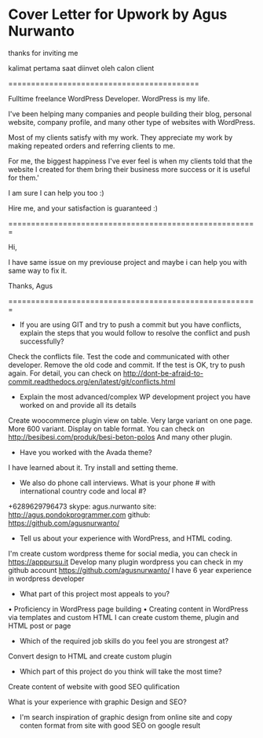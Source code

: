 # Cover Letter for Upwork by Agus Nurwanto

thanks for inviting me

kalimat pertama saat diinvet oleh calon client

==========================================



Fulltime freelance WordPress Developer. WordPress is my life.

I've been helping many companies and people building their blog, personal website, company profile, and many other type of websites with WordPress.

Most of my clients satisfy with my work. They appreciate my work by making repeated orders and referring clients to me.

For me, the biggest happiness I've ever feel is when my clients told that the website I created for them bring their business more success or it is useful for them.'

I am sure I can help you too :)

Hire me, and your satisfaction is guaranteed :)


=======================================================

Hi,

I have same issue on my previouse project and maybe i can help you with same way to fix it.

Thanks,
Agus

=======================================================


- If you are using GIT and try to push a commit but you have conflicts, explain the steps that you would follow to resolve the conflict and push successfully?

Check the conflicts file. Test the code and communicated with other developer.
Remove the old code and commit. If the test is OK, try to push again.
For detail, you can check on http://dont-be-afraid-to-commit.readthedocs.org/en/latest/git/conflicts.html

- Explain the most advanced/complex WP development project you have worked on and provide all its details

Create woocommerce plugin view on table. Very large variant on one page. More 600 variant.
Display on table format. You can check on http://besibesi.com/produk/besi-beton-polos
And many other plugin.

- Have you worked with the Avada theme?

I have learned about it. Try install and setting theme.

- We also do phone call interviews. What is your phone # with international country code and local #?

+6289629796473
skype: agus.nurwanto
site: http://agus.pondokprogrammer.com
github: https://github.com/agusnurwanto/

- Tell us about your experience with WordPress, and HTML coding.

I'm create custom wordpress theme for social media, you can check in https://apppursu.it
Develop many plugin wordpress you can check in my github account https://github.com/agusnurwanto/
I have 6 year experience in wordpress developer

- What part of this project most appeals to you?

•	Proficiency in WordPress page building
•	Creating content in WordPress via templates and custom HTML
I can create custom theme, plugin and HTML post or page

- Which of the required job skills do you feel you are strongest at?

Convert design to HTML and create custom plugin

- Which part of this project do you think will take the most time?

Create content of website with good SEO qulification

What is your experience with graphic Design and SEO?

- I'm search inspiration of graphic design from online site and copy conten format from site with good SEO on google result
